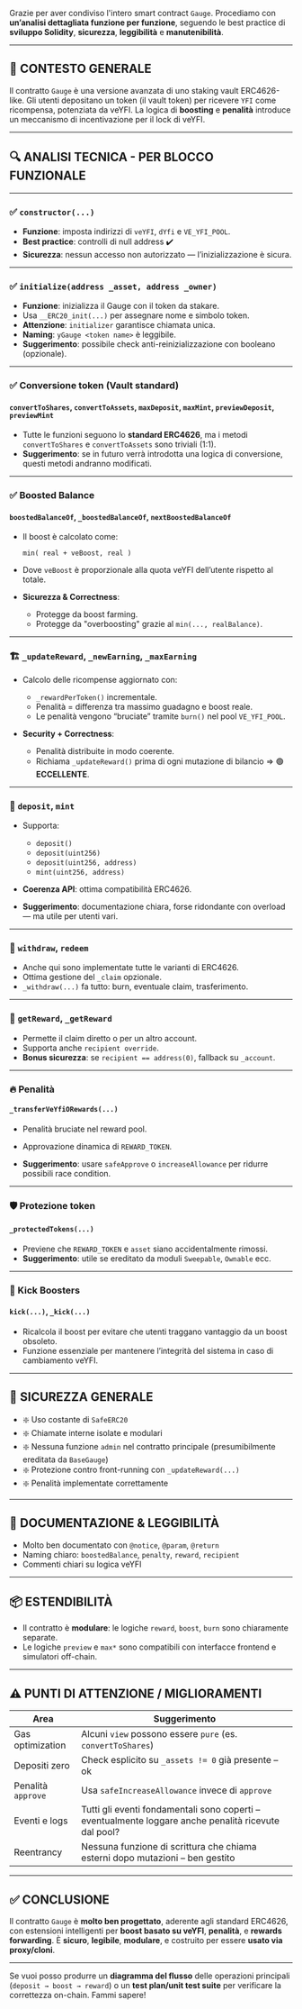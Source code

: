 Grazie per aver condiviso l'intero smart contract `Gauge`. Procediamo con **un’analisi dettagliata funzione per funzione**, seguendo le best practice di **sviluppo Solidity**, **sicurezza**, **leggibilità** e **manutenibilità**.

---

## 🧠 **CONTESTO GENERALE**

Il contratto `Gauge` è una versione avanzata di uno staking vault ERC4626-like. Gli utenti depositano un token (il vault token) per ricevere `YFI` come ricompensa, potenziata da veYFI. La logica di **boosting** e **penalità** introduce un meccanismo di incentivazione per il lock di veYFI.

---

## 🔍 **ANALISI TECNICA - PER BLOCCO FUNZIONALE**

---

### ✅ `constructor(...)`

* **Funzione**: imposta indirizzi di `veYFI`, `dYfi` e `VE_YFI_POOL`.
* **Best practice**: controlli di null address ✔️
* **Sicurezza**: nessun accesso non autorizzato — l’inizializzazione è sicura.

---

### ✅ `initialize(address _asset, address _owner)`

* **Funzione**: inizializza il Gauge con il token da stakare.
* Usa `__ERC20_init(...)` per assegnare nome e simbolo token.
* **Attenzione**: `initializer` garantisce chiamata unica.
* **Naming**: `yGauge <token name>` è leggibile.
* **Suggerimento**: possibile check anti-reinizializzazione con booleano (opzionale).

---

### ✅ Conversione token (Vault standard)

#### `convertToShares`, `convertToAssets`, `maxDeposit`, `maxMint`, `previewDeposit`, `previewMint`

* Tutte le funzioni seguono lo **standard ERC4626**, ma i metodi `convertToShares` e `convertToAssets` sono triviali (1:1).
* **Suggerimento**: se in futuro verrà introdotta una logica di conversione, questi metodi andranno modificati.

---

### ✅ Boosted Balance

#### `boostedBalanceOf`, `_boostedBalanceOf`, `nextBoostedBalanceOf`

* Il boost è calcolato come:

  ```solidity
  min( real + veBoost, real )
  ```
* Dove `veBoost` è proporzionale alla quota veYFI dell’utente rispetto al totale.
* **Sicurezza & Correctness**:

  * Protegge da boost farming.
  * Protegge da "overboosting" grazie al `min(..., realBalance)`.

---

### 🏗️ `_updateReward`, `_newEarning`, `_maxEarning`

* Calcolo delle ricompense aggiornato con:

  * `_rewardPerToken()` incrementale.
  * Penalità = differenza tra massimo guadagno e boost reale.
  * Le penalità vengono “bruciate” tramite `burn()` nel pool `VE_YFI_POOL`.

* **Security + Correctness**:

  * Penalità distribuite in modo coerente.
  * Richiama `_updateReward()` prima di ogni mutazione di bilancio ⇒ 🟢 **ECCELLENTE**.

---

### 🏦 `deposit`, `mint`

* Supporta:

  * `deposit()`
  * `deposit(uint256)`
  * `deposit(uint256, address)`
  * `mint(uint256, address)`

* **Coerenza API**: ottima compatibilità ERC4626.

* **Suggerimento**: documentazione chiara, forse ridondante con overload — ma utile per utenti vari.

---

### 💸 `withdraw`, `redeem`

* Anche qui sono implementate tutte le varianti di ERC4626.
* Ottima gestione del `_claim` opzionale.
* `_withdraw(...)` fa tutto: burn, eventuale claim, trasferimento.

---

### 🎁 `getReward`, `_getReward`

* Permette il claim diretto o per un altro account.
* Supporta anche `recipient override`.
* **Bonus sicurezza**: se `recipient == address(0)`, fallback su `_account`.

---

### 🔥 Penalità

#### `_transferVeYfiORewards(...)`

* Penalità bruciate nel reward pool.

* Approvazione dinamica di `REWARD_TOKEN`.

* **Suggerimento**: usare `safeApprove` o `increaseAllowance` per ridurre possibili race condition.

---

### 🛡️ Protezione token

#### `_protectedTokens(...)`

* Previene che `REWARD_TOKEN` e `asset` siano accidentalmente rimossi.
* **Suggerimento**: utile se ereditato da moduli `Sweepable`, `Ownable` ecc.

---

### 🧹 Kick Boosters

#### `kick(...)`, `_kick(...)`

* Ricalcola il boost per evitare che utenti traggano vantaggio da un boost obsoleto.
* Funzione essenziale per mantenere l’integrità del sistema in caso di cambiamento veYFI.

---

## 🔐 **SICUREZZA GENERALE**

* ❇️ Uso costante di `SafeERC20`
* ❇️ Chiamate interne isolate e modulari
* ❇️ Nessuna funzione `admin` nel contratto principale (presumibilmente ereditata da `BaseGauge`)
* ❇️ Protezione contro front-running con `_updateReward(...)`
* ❇️ Penalità implementate correttamente

---

## 📘 **DOCUMENTAZIONE & LEGGIBILITÀ**

* Molto ben documentato con `@notice`, `@param`, `@return`
* Naming chiaro: `boostedBalance`, `penalty`, `reward`, `recipient`
* Commenti chiari su logica veYFI

---

## 📦 **ESTENDIBILITÀ**

* Il contratto è **modulare**: le logiche `reward`, `boost`, `burn` sono chiaramente separate.
* Le logiche `preview` e `max*` sono compatibili con interfacce frontend e simulatori off-chain.

---

## ⚠️ **PUNTI DI ATTENZIONE / MIGLIORAMENTI**

| Area               | Suggerimento                                                                                         |
| ------------------ | ---------------------------------------------------------------------------------------------------- |
| Gas optimization   | Alcuni `view` possono essere `pure` (es. `convertToShares`)                                          |
| Depositi zero      | Check esplicito su `_assets != 0` già presente – ok                                                  |
| Penalità `approve` | Usa `safeIncreaseAllowance` invece di `approve`                                                      |
| Eventi e logs      | Tutti gli eventi fondamentali sono coperti – eventualmente loggare anche penalità ricevute dal pool? |
| Reentrancy         | Nessuna funzione di scrittura che chiama esterni dopo mutazioni – ben gestito                        |

---

## ✅ CONCLUSIONE

Il contratto `Gauge` è **molto ben progettato**, aderente agli standard ERC4626, con estensioni intelligenti per **boost basato su veYFI**, **penalità**, e **rewards forwarding**. È **sicuro**, **legibile**, **modulare**, e costruito per essere **usato via proxy/cloni**.

---

Se vuoi posso produrre un **diagramma del flusso** delle operazioni principali (`deposit → boost → reward`) o un **test plan/unit test suite** per verificare la correttezza on-chain. Fammi sapere!
